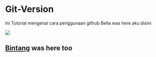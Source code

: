 # Git-Version
Ini Tutorial mengenai cara penggunaan github
Bella was here
aku disini

![](https://media.giphy.com/media/vFKqnCdLPNOKc/giphy.gif)

## [Bintang](https://github.com/bpradana) was here too

